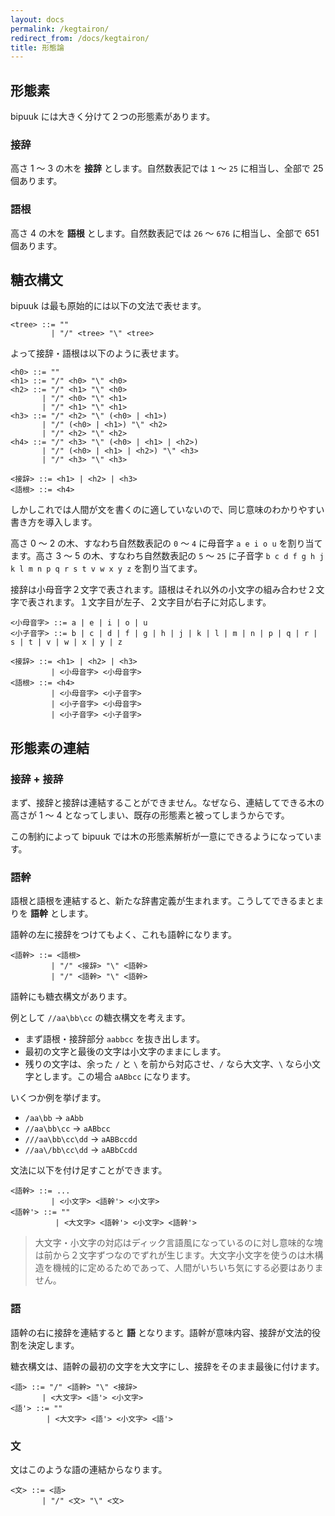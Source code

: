 ```yaml
---
layout: docs
permalink: /kegtairon/
redirect_from: /docs/kegtairon/
title: 形態論
---
```


## 形態素

bipuuk には大きく分けて２つの形態素があります。

### 接辞

高さ 1 ～ 3 の木を **接辞** とします。自然数表記では `1` ～ `25` に相当し、全部で 25 個あります。

### 語根

高さ 4 の木を **語根** とします。自然数表記では `26` ～ `676` に相当し、全部で 651 個あります。


## 糖衣構文

bipuuk は最も原始的には以下の文法で表せます。

```
<tree> ::= ""
         | "/" <tree> "\" <tree>
```

よって接辞・語根は以下のように表せます。

```
<h0> ::= ""
<h1> ::= "/" <h0> "\" <h0>
<h2> ::= "/" <h1> "\" <h0>
       | "/" <h0> "\" <h1>
       | "/" <h1> "\" <h1>
<h3> ::= "/" <h2> "\" (<h0> | <h1>)
       | "/" (<h0> | <h1>) "\" <h2>
       | "/" <h2> "\" <h2>
<h4> ::= "/" <h3> "\" (<h0> | <h1> | <h2>)
       | "/" (<h0> | <h1> | <h2>) "\" <h3>
       | "/" <h3> "\" <h3>

<接辞> ::= <h1> | <h2> | <h3>
<語根> ::= <h4>
```

しかしこれでは人間が文を書くのに適していないので、同じ意味のわかりやすい書き方を導入します。

高さ 0 ～ 2 の木、すなわち自然数表記の `0` ～ `4` に母音字 `a e i o u` を割り当てます。高さ 3 ～ 5 の木、すなわち自然数表記の `5` ～ `25` に子音字 `b c d f g h j k l m n p q r s t v w x y z` を割り当てます。

接辞は小母音字２文字で表されます。語根はそれ以外の小文字の組み合わせ２文字で表されます。１文字目が左子、２文字目が右子に対応します。

```
<小母音字> ::= a | e | i | o | u
<小子音字> ::= b | c | d | f | g | h | j | k | l | m | n | p | q | r | s | t | v | w | x | y | z

<接辞> ::= <h1> | <h2> | <h3>
         | <小母音字> <小母音字>
<語根> ::= <h4>
         | <小母音字> <小子音字>
         | <小子音字> <小母音字>
         | <小子音字> <小子音字>
```

## 形態素の連結

### 接辞 + 接辞

まず、接辞と接辞は連結することができません。なぜなら、連結してできる木の高さが 1 ～ 4 となってしまい、既存の形態素と被ってしまうからです。

この制約によって bipuuk では木の形態素解析が一意にできるようになっています。

### 語幹

語根と語根を連結すると、新たな辞書定義が生まれます。こうしてできるまとまりを **語幹** とします。

語幹の左に接辞をつけてもよく、これも語幹になります。

```
<語幹> ::= <語根>
         | "/" <接辞> "\" <語幹>
         | "/" <語幹> "\" <語幹>
```

語幹にも糖衣構文があります。

例として `//aa\bb\cc` の糖衣構文を考えます。

- まず語根・接辞部分 `aabbcc` を抜き出します。
- 最初の文字と最後の文字は小文字のままにします。
- 残りの文字は、余った `/` と `\` を前から対応させ、`/` なら大文字、`\` なら小文字とします。この場合 `aABbcc` になります。

いくつか例を挙げます。

- `/aa\bb` → `aAbb`
- `//aa\bb\cc` → `aABbcc`
- `///aa\bb\cc\dd` → `aABBccdd`
- `//aa\/bb\cc\dd` → `aABbCcdd`

文法に以下を付け足すことができます。

```
<語幹> ::= ...
         | <小文字> <語幹'> <小文字>
<語幹'> ::= ""
          | <大文字> <語幹'> <小文字> <語幹'>
```

> 大文字・小文字の対応はディック言語風になっているのに対し意味的な塊は前から２文字ずつなのでずれが生じます。大文字小文字を使うのは木構造を機械的に定めるためであって、人間がいちいち気にする必要はありません。


### 語

語幹の右に接辞を連結すると **語** となります。語幹が意味内容、接辞が文法的役割を決定します。

糖衣構文は、語幹の最初の文字を大文字にし、接辞をそのまま最後に付けます。

```
<語> ::= "/" <語幹> "\" <接辞>
       | <大文字> <語'> <小文字>
<語'> ::= ""
        | <大文字> <語'> <小文字> <語'>
```


### 文

文はこのような語の連結からなります。

```
<文> ::= <語>
       | "/" <文> "\" <文>
```
